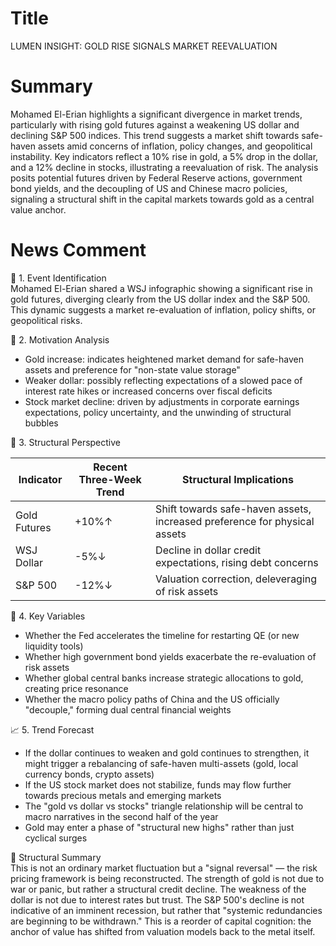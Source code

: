 # Title
LUMEN INSIGHT: GOLD RISE SIGNALS MARKET REEVALUATION

# Summary
Mohamed El-Erian highlights a significant divergence in market trends, particularly with rising gold futures against a weakening US dollar and declining S&P 500 indices. This trend suggests a market shift towards safe-haven assets amid concerns of inflation, policy changes, and geopolitical instability. Key indicators reflect a 10% rise in gold, a 5% drop in the dollar, and a 12% decline in stocks, illustrating a reevaluation of risk. The analysis posits potential futures driven by Federal Reserve actions, government bond yields, and the decoupling of US and Chinese macro policies, signaling a structural shift in the capital markets towards gold as a central value anchor.

# News Comment
🧠 1. Event Identification  
Mohamed El-Erian shared a WSJ infographic showing a significant rise in gold futures, diverging clearly from the US dollar index and the S&P 500. This dynamic suggests a market re-evaluation of inflation, policy shifts, or geopolitical risks.

🧭 2. Motivation Analysis  
- Gold increase: indicates heightened market demand for safe-haven assets and preference for "non-state value storage"  
- Weaker dollar: possibly reflecting expectations of a slowed pace of interest rate hikes or increased concerns over fiscal deficits  
- Stock market decline: driven by adjustments in corporate earnings expectations, policy uncertainty, and the unwinding of structural bubbles  

🔬 3. Structural Perspective  

| Indicator         | Recent Three-Week Trend | Structural Implications                                           |
|-------------------|-------------------------|------------------------------------------------------------------|
| Gold Futures      | +10%↑                   | Shift towards safe-haven assets, increased preference for physical assets |
| WSJ Dollar        | -5%↓                    | Decline in dollar credit expectations, rising debt concerns     |
| S&P 500           | -12%↓                   | Valuation correction, deleveraging of risk assets               |

📌 4. Key Variables  
- Whether the Fed accelerates the timeline for restarting QE (or new liquidity tools)  
- Whether high government bond yields exacerbate the re-evaluation of risk assets  
- Whether global central banks increase strategic allocations to gold, creating price resonance  
- Whether the macro policy paths of China and the US officially "decouple," forming dual central financial weights   

📈 5. Trend Forecast  
- If the dollar continues to weaken and gold continues to strengthen, it might trigger a rebalancing of safe-haven multi-assets (gold, local currency bonds, crypto assets)  
- If the US stock market does not stabilize, funds may flow further towards precious metals and emerging markets  
- The "gold vs dollar vs stocks" triangle relationship will be central to macro narratives in the second half of the year  
- Gold may enter a phase of "structural new highs" rather than just cyclical surges  

🧩 Structural Summary  
This is not an ordinary market fluctuation but a "signal reversal" — the risk pricing framework is being reconstructed. The strength of gold is not due to war or panic, but rather a structural credit decline. The weakness of the dollar is not due to interest rates but trust. The S&P 500's decline is not indicative of an imminent recession, but rather that "systemic redundancies are beginning to be withdrawn." This is a reorder of capital cognition: the anchor of value has shifted from valuation models back to the metal itself.
